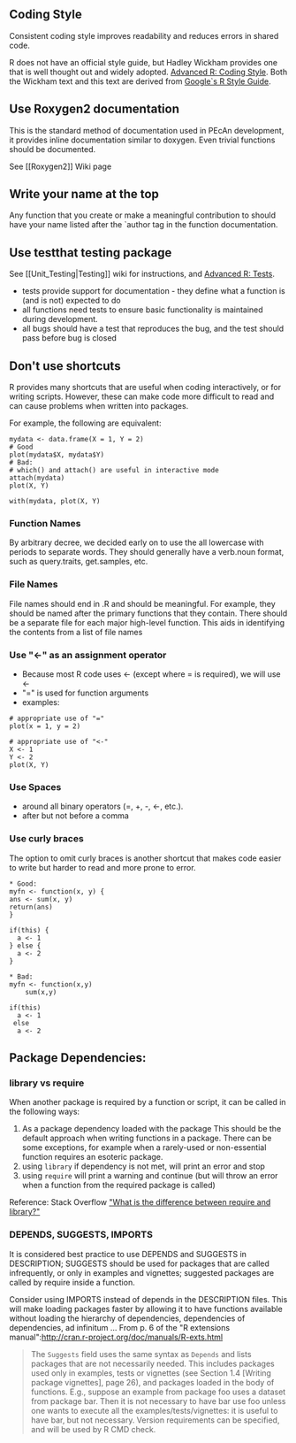 Coding Style
------------

Consistent coding style improves readability and reduces errors in
shared code.

R does not have an official style guide, but Hadley Wickham provides one that is well
thought out and widely adopted. [Advanced R: Coding Style](http://r-pkgs.had.co.nz/style.html).
Both the Wickham text and this text are derived from [Google`s R Style
Guide](http://google-styleguide.googlecode.com/svn/trunk/google-r-style.html).

## Use Roxygen2 documentation

This is the standard method of documentation used in PEcAn development,
it provides inline documentation similar to doxygen. Even trivial
functions should be documented.

See [[Roxygen2]] Wiki page

## Write your name at the top

Any function that you create or make a meaningful contribution to should
have your name listed after the
`author tag in the function documentation.

## Use testthat testing package

See [[Unit_Testing|Testing]] wiki for instructions, and [Advanced R: Tests](http://r-pkgs.had.co.nz/tests.html).

* tests provide support for documentation - they define what a function is (and is not) expected to do 
* all functions need tests to ensure basic functionality is maintained during development.
* all bugs should have a test that reproduces the bug, and the test should pass before bug is closed


## Don't use shortcuts

R provides many shortcuts that are useful when coding interactively, or for writing scripts. However, these can make code more difficult to read and can cause problems when written into packages.

For example, the following are equivalent:

```{r}
mydata <- data.frame(X = 1, Y = 2)
# Good
plot(mydata$X, mydata$Y)
# Bad:
# which() and attach() are useful in interactive mode 
attach(mydata)
plot(X, Y)

with(mydata, plot(X, Y)
```
### Function Names

By arbitrary decree, we decided early on to use the all lowercase with periods to separate words. They should generally have a verb.noun format, such as query.traits, get.samples, etc.

### File Names

File names should end in .R and should be meaningful. For example, they should be named after the primary functions that they contain. There should be a separate file for each major high-level function. This aids in identifying the contents from a list of file names

### Use "<-" as an assignment operator

* Because most R code uses <- (except where = is required), we will use <-
* "=" is used for function arguments
* examples:
```{r}
# appropriate use of "="
plot(x = 1, y = 2)

# appropriate use of "<-"
X <- 1
Y <- 2
plot(X, Y)
```

### Use Spaces

* around all binary operators (=, +, -, <-, etc.). 
* after but not before a comma

### Use curly braces

The option to omit curly braces is another shortcut that makes code easier to write but harder to read and more prone to error.

```{r}
* Good:
myfn <- function(x, y) {
ans <- sum(x, y)
return(ans)
}

if(this) {
  a <- 1
} else {
  a <- 2
}

* Bad:
myfn <- function(x,y)
    sum(x,y)

if(this) 
  a <- 1
 else 
  a <- 2
```

## Package Dependencies: 

### library vs require 


When another package is required by a function or script, it can be called in the following ways:

1. As a package dependency loaded with the package
   This should be the default approach when writing functions in a package. There can be some exceptions, for example when a rarely-used or non-essential function requires an esoteric package. 
2. using `library`
   if dependency is not met, will print an error and stop
3. using `require`
   will print a warning and continue (but will throw an error when a function from the required package is called) 


Reference: Stack Overflow ["What is the difference between require and library?"](http://stackoverflow.com/questions/5595512/what-is-the-difference-between-require-and-library)

### DEPENDS, SUGGESTS, IMPORTS

It is considered best practice to use DEPENDS and SUGGESTS in DESCRIPTION; SUGGESTS should be used for packages that are called infrequently, or only in examples and vignettes; suggested packages are called by require inside a function.

Consider using IMPORTS instead of depends in the DESCRIPTION files. This will make loading packages faster by allowing it to have functions available without loading the hierarchy of dependencies, dependencies of dependencies, ad infinitum ...
From p. 6 of the "R extensions manual":http://cran.r-project.org/doc/manuals/R-exts.html

> The `Suggests` field uses the same syntax as `Depends` and lists packages that are not necessarily needed. This includes packages used only in examples, tests or vignettes (see Section 1.4 [Writing package vignettes], page 26), and packages loaded in the body of functions. E.g., suppose an example from package foo uses a dataset from package bar. Then it is not necessary to have bar use foo unless one wants to execute all the examples/tests/vignettes: it is useful to have bar, but not necessary. Version requirements can be specified, and will be used by R CMD check.


